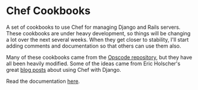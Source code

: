 Chef Cookbooks
==============

A set of cookbooks to use Chef for managing Django and Rails servers.  These
cookbooks are under heavy development, so things will be changing a lot over
the next several weeks.  When they get closer to stability, I'll start adding
comments and documentation so that others can use them also.

Many of these cookbooks came from the [Opscode repository][1], but they have
all been heavily modified.  Some of the ideas came from Eric Holscher's great
[blog posts][2] about using Chef with Django.

Read the documentation [here][3].

[1]: https://github.com/opscode/cookbooks
[2]: http://ericholscher.com/blog/2010/nov/8/building-django-app-server-chef/
[3]: http://bkonkle.github.com/chef-cookbooks/